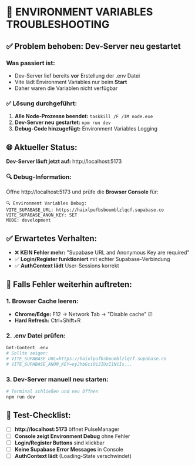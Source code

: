 # 🔧 ENVIRONMENT VARIABLES TROUBLESHOOTING

## ✅ Problem behoben: Dev-Server neu gestartet

### Was passiert ist:
- Dev-Server lief bereits **vor** Erstellung der .env Datei
- Vite lädt Environment Variables nur beim **Start**
- Daher waren die Variablen nicht verfügbar

### ✅ Lösung durchgeführt:
1. **Alle Node-Prozesse beendet:** `taskkill /F /IM node.exe`
2. **Dev-Server neu gestartet:** `npm run dev`
3. **Debug-Code hinzugefügt:** Environment Variables Logging

## 🌐 Aktueller Status:

**Dev-Server läuft jetzt auf:** http://localhost:5173

### 🔍 Debug-Information:
Öffne http://localhost:5173 und prüfe die **Browser Console** für:
```
🔍 Environment Variables Debug:
VITE_SUPABASE_URL: https://haixlpufbsboumblzlqcf.supabase.co
VITE_SUPABASE_ANON_KEY: SET
MODE: development
```

## ✅ Erwartetes Verhalten:
- ❌ **KEIN Fehler mehr:** "Supabase URL and Anonymous Key are required"
- ✅ **Login/Register funktioniert** mit echter Supabase-Verbindung
- ✅ **AuthContext lädt** User-Sessions korrekt

## 🚨 Falls Fehler weiterhin auftreten:

### 1. Browser Cache leeren:
- **Chrome/Edge:** F12 → Network Tab → "Disable cache" ☑
- **Hard Refresh:** Ctrl+Shift+R

### 2. .env Datei prüfen:
```bash
Get-Content .env
# Sollte zeigen:
# VITE_SUPABASE_URL=https://haixlpufbsboumblzlqcf.supabase.co
# VITE_SUPABASE_ANON_KEY=eyJhbGciOiJIUzI1NiIs...
```

### 3. Dev-Server manuell neu starten:
```bash
# Terminal schließen und neu öffnen
npm run dev
```

## 🎯 Test-Checklist:

- [ ] **http://localhost:5173** öffnet PulseManager
- [ ] **Console zeigt Environment Debug** ohne Fehler
- [ ] **Login/Register Buttons** sind klickbar
- [ ] **Keine Supabase Error Messages** in Console
- [ ] **AuthContext lädt** (Loading-State verschwindet) 